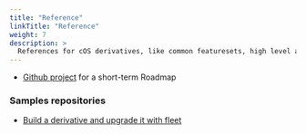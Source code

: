 ```yaml
---
title: "Reference"
linkTitle: "Reference"
weight: 7
description: >
  References for cOS derivatives, like common featuresets, high level architecture
---
```


- [Github project](https://github.com/mudler/cOS/projects/1) for a short-term Roadmap


### Samples repositories

- [Build a derivative and upgrade it with fleet](https://github.com/rancher-sandbox/cos-fleet-upgrades-sample)
